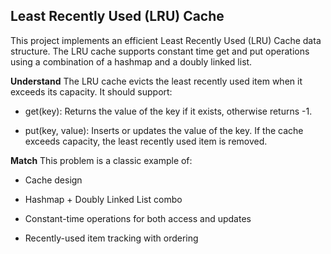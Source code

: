 ## Least Recently Used (LRU) Cache
This project implements an efficient Least Recently Used (LRU) Cache data structure. The LRU cache supports constant time get and put operations using a combination of a hashmap and a doubly linked list.

**Understand**
The LRU cache evicts the least recently used item when it exceeds its capacity. It should support:

- get(key): Returns the value of the key if it exists, otherwise returns -1.

- put(key, value): Inserts or updates the value of the key. If the cache exceeds capacity, the least recently used item is removed.

**Match**
This problem is a classic example of:

- Cache design

- Hashmap + Doubly Linked List combo

- Constant-time operations for both access and updates

- Recently-used item tracking with ordering



